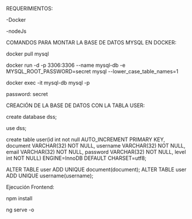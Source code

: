 REQUERIMIENTOS:

-Docker

-nodeJs

COMANDOS PARA MONTAR LA BASE DE DATOS MYSQL EN DOCKER:

docker pull mysql

docker run -d -p 3306:3306 --name mysql-db -e MYSQL_ROOT_PASSWORD=secret mysql --lower_case_table_names=1

docker exec -it mysql-db mysql -p

password: secret

CREACIÓN DE LA BASE DE DATOS CON LA TABLA USER:

create database dss;

use dss;

create table user(id int not null AUTO_INCREMENT PRIMARY KEY, document VARCHAR(32) NOT NULL, username VARCHAR(32) NOT NULL, email VARCHAR(32) NOT NULL, password VARCHAR(32) NOT NULL, level int NOT NULL) ENGINE=InnoDB DEFAULT CHARSET=utf8;

ALTER TABLE user ADD UNIQUE document(document);
ALTER TABLE user ADD UNIQUE username(username);

Ejecución Frontend:

npm install

ng serve -o